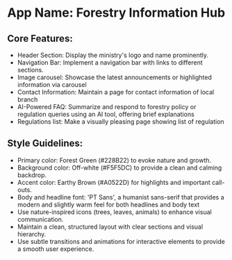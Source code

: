 # **App Name**: Forestry Information Hub

## Core Features:

- Header Section: Display the ministry's logo and name prominently.
- Navigation Bar: Implement a navigation bar with links to different sections.
- Image carousel: Showcase the latest announcements or highlighted information via carousel
- Contact Information: Maintain a page for contact information of local branch
- AI-Powered FAQ: Summarize and respond to forestry policy or regulation queries using an AI tool, offering brief explanations
- Regulations list: Make a visually pleasing page showing list of regulation

## Style Guidelines:

- Primary color: Forest Green (#228B22) to evoke nature and growth.
- Background color: Off-white (#F5F5DC) to provide a clean and calming backdrop.
- Accent color: Earthy Brown (#A0522D) for highlights and important call-outs.
- Body and headline font: 'PT Sans', a humanist sans-serif that provides a modern and slightly warm feel for both headlines and body text
- Use nature-inspired icons (trees, leaves, animals) to enhance visual communication.
- Maintain a clean, structured layout with clear sections and visual hierarchy.
- Use subtle transitions and animations for interactive elements to provide a smooth user experience.
